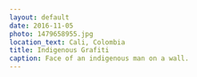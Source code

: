 ```yaml
---
layout: default
date: 2016-11-05
photo: 1479658955.jpg
location_text: Cali, Colombia
title: Indigenous Grafiti
caption: Face of an indigenous man on a wall.
---
```

